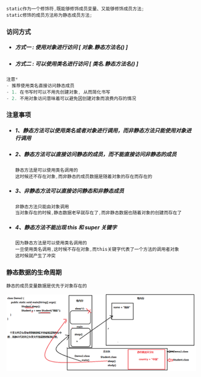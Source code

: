 ```java
static作为一个修饰符,既能够修饰成员变量、又能够修饰成员方法;
static修饰的成员方法称为静态成员方法;
```

### 访问方式

* ##### 方式一 : 使用对象进行访问 \[ 对象.静态方法名\(\) \]
* ##### 方式二 : 可以使用类名进行访问 \[ 类名.静态方法名\(\) \]

```java
注意*
- 推荐使用类名直接访问静态成员
- 1. 在书写时可以不用先创建对象, 从而简化书写
- 2. 不用对象访问意味着可以避免因创建对象而浪费内存的情况
```

### 注意事项

* ##### 1、静态方法可以使用类名或者对象进行调用，而非静态方法只能使用对象进行调用
* ##### 2、静态方法可以直接访问静态的成员，而不能直接访问非静态的成员

  ```java
  静态方法是可以使用类名调用的
  这时候还不存在对象,而非静态的成员数据是随着对象的存在而存在的
  ```

* ##### 3、非静态方法可以直接访问静态和非静态成员

  ```java
  非静态方法只能由对象调用
  当对象存在的时候,静态数据老早就存在了,而非静态数据也随着对象的创建而存在了
  ```

* ##### 4、静态方法不能出现 this 和 super 关键字

  ```java
  因为静态方法是可以使用类名调用的
  一旦使用类名调用,这时候不存在对象,而this关键字代表了一个方法的调用者对象
  这时候就产生了冲突
  ```

### 静态数据的生命周期

```java
静态的成员变量数据是优先于对象存在的
```

![](/assets/静态数据的生命周期.png)





